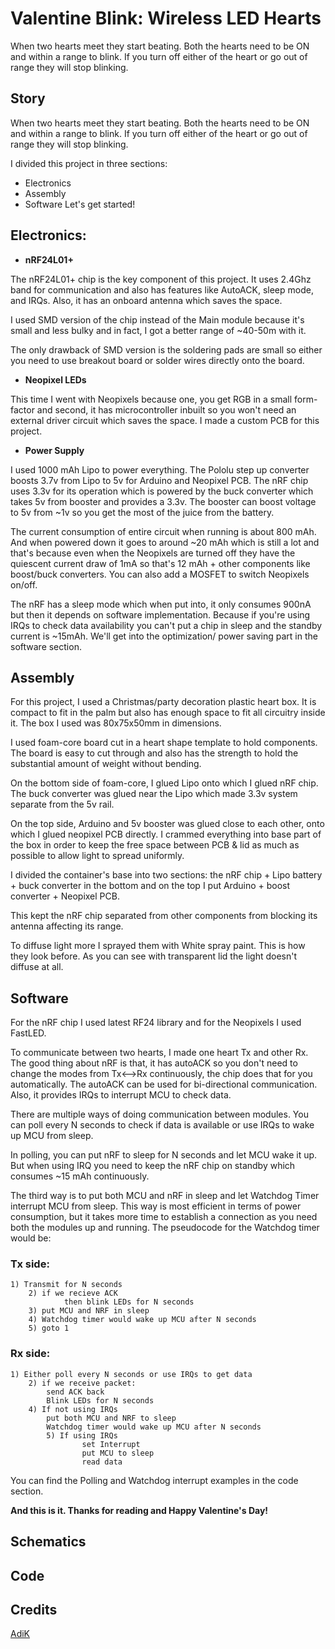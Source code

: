 # Valentine Blink: Wireless LED Hearts
When two hearts meet they start beating. Both the hearts need to be ON and within a range to blink. If you turn off either of the heart or go out of range they will stop blinking.

## Story
When two hearts meet they start beating. Both the hearts need to be ON and within a range to blink. If you turn off either of the heart or go out of range they will stop blinking.

I divided this project in three sections:

- Electronics
- Assembly
- Software
Let's get started!

## Electronics:
- __nRF24L01+__

The nRF24L01+ chip is the key component of this project. It uses 2.4Ghz band for communication and also has features like AutoACK, sleep mode, and IRQs. Also, it has an onboard antenna which saves the space.

I used SMD version of the chip instead of the Main module because it's small and less bulky and in fact, I got a better range of ~40-50m with it.

The only drawback of SMD version is the soldering pads are small so either you need to use breakout board or solder wires directly onto the board.

- __Neopixel LEDs__

This time I went with Neopixels because one, you get RGB in a small form-factor and second, it has microcontroller inbuilt so you won't need an external driver circuit which saves the space. I made a custom PCB for this project.

- __Power Supply__

I used 1000 mAh Lipo to power everything. The Pololu step up converter boosts 3.7v from Lipo to 5v for Arduino and Neopixel PCB. The nRF chip uses 3.3v for its operation which is powered by the buck converter which takes 5v from booster and provides a 3.3v. The booster can boost voltage to 5v from ~1v so you get the most of the juice from the battery.

The current consumption of entire circuit when running is about 800 mAh. And when powered down it goes to around ~20 mAh which is still a lot and that's because even when the Neopixels are turned off they have the quiescent current draw of 1mA so that's 12 mAh + other components like boost/buck converters. You can also add a MOSFET to switch Neopixels on/off.

The nRF has a sleep mode which when put into, it only consumes 900nA but then it depends on software implementation. Because if you're using IRQs to check data availability you can't put a chip in sleep and the standby current is ~15mAh. We'll get into the optimization/ power saving part in the software section.

## Assembly
For this project, I used a Christmas/party decoration plastic heart box. It is compact to fit in the palm but also has enough space to fit all circuitry inside it. The box I used was 80x75x50mm in dimensions.

I used foam-core board cut in a heart shape template to hold components. The board is easy to cut through and also has the strength to hold the substantial amount of weight without bending.

On the bottom side of foam-core, I glued Lipo onto which I glued nRF chip. The buck converter was glued near the Lipo which made 3.3v system separate from the 5v rail.

On the top side, Arduino and 5v booster was glued close to each other, onto which I glued neopixel PCB directly. I crammed everything into base part of the box in order to keep the free space between PCB & lid as much as possible to allow light to spread uniformly.

I divided the container's base into two sections: the nRF chip + Lipo battery + buck converter in the bottom and on the top I put Arduino + boost converter + Neopixel PCB.

This kept the nRF chip separated from other components from blocking its antenna affecting its range.

To diffuse light more I sprayed them with White spray paint. This is how they look before. As you can see with transparent lid the light doesn't diffuse at all.

## Software
For the nRF chip I used latest RF24 library and for the Neopixels I used FastLED.

To communicate between two hearts, I made one heart Tx and other Rx. The good thing about nRF is that, it has autoACK so you don't need to change the modes from Tx<-->Rx continuously, the chip does that for you automatically. The autoACK can be used for bi-directional communication. Also, it provides IRQs to interrupt MCU to check data.

There are multiple ways of doing communication between modules. You can poll every N seconds to check if data is available or use IRQs to wake up MCU from sleep.

In polling, you can put nRF to sleep for N seconds and let MCU wake it up. But when using IRQ you need to keep the nRF chip on standby which consumes ~15 mAh continuously.

The third way is to put both MCU and nRF in sleep and let Watchdog Timer interrupt MCU from sleep. This way is most efficient in terms of power consumption, but it takes more time to establish a connection as you need both the modules up and running. The pseudocode for the Watchdog timer would be:

### Tx side:

```
1) Transmit for N seconds
	2) if we recieve ACK
			then blink LEDs for N seconds
	3) put MCU and NRF in sleep
	4) Watchdog timer would wake up MCU after N seconds
	5) goto 1
```

### Rx side:

```
1) Either poll every N seconds or use IRQs to get data
	2) if we receive packet:
		send ACK back
		Blink LEDs for N seconds
	4) If not using IRQs
		put both MCU and NRF to sleep
		Watchdog timer would wake up MCU after N seconds
        5) If using IRQs
                set Interrupt
                put MCU to sleep
                read data
```

You can find the Polling and Watchdog interrupt examples in the code section.

**And this is it. Thanks for reading and Happy Valentine's Day!**

## Schematics

## Code

## Credits
[AdiK](https://www.hackster.io/AdiK0)
